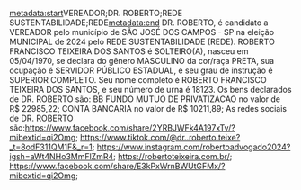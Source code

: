 <metadata:start>VEREADOR;DR. ROBERTO;REDE SUSTENTABILIDADE;REDE<metadata:end>
DR. ROBERTO, é candidato a VEREADOR pelo município de SÃO JOSÉ DOS CAMPOS - SP na eleição MUNICIPAL de 2024 pelo REDE SUSTENTABILIDADE (REDE). ROBERTO FRANCISCO TEIXEIRA DOS SANTOS é SOLTEIRO(A), nasceu em 05/04/1970, se declara do gênero MASCULINO da cor/raça PRETA, sua ocupação é SERVIDOR PÚBLICO ESTADUAL, e seu grau de instrução é SUPERIOR COMPLETO. Seu nome completo é ROBERTO FRANCISCO TEIXEIRA DOS SANTOS, e seu número de urna é 18123.
Os bens declarados de DR. ROBERTO são: BB FUNDO MUTUO DE PRIVATIZACAO no valor de R$ 22985,22; CONTA BANCARIA  no valor de R$ 10211,89; 
As redes sociais de DR. ROBERTO são:https://www.facebook.com/share/2YRBJWFk4A197xTv/?mibextid=qi2Omg; https://www.tiktok.com/@dr..roberto.teixe?_t=8odF311QM1F&_r=1; https://www.instagram.com/robertoadvogado2024?igsh=aWt4NHo3MmFlZmR4; https://robertoteixeira.com.br/; https://www.facebook.com/share/E3kPxWrnBWUtGFMx/?mibextid=qi2Omg;